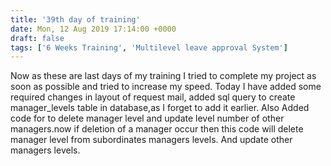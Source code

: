 ```yaml
---
title: '39th day of training'
date: Mon, 12 Aug 2019 17:14:00 +0000
draft: false
tags: ['6 Weeks Training', 'Multilevel leave approval System']
---
```


Now as these are last days of my training I tried to complete my project as soon as possible and tried to increase my speed. Today I have added some required changes in layout of request mail, added sql query to create manager\_levels table in database,as I forget to add it earlier. Also Added code for to delete manager level and update level number of other managers.now if deletion of a manager occur then this code will delete manager level from subordinates managers levels. And update other managers levels.
